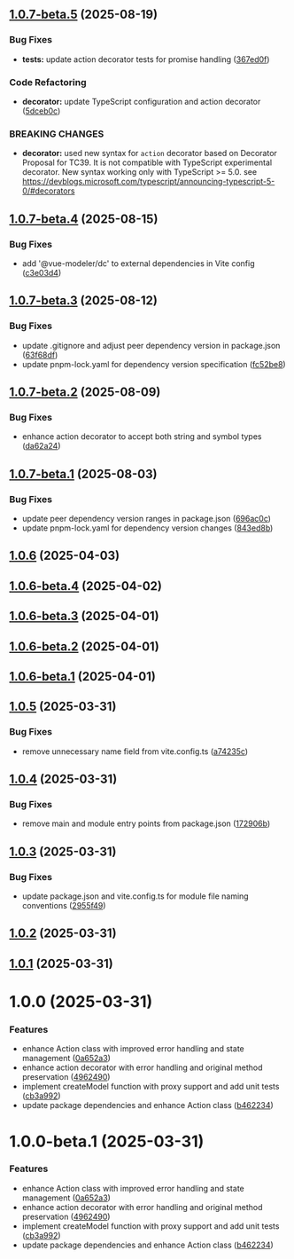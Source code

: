## [1.0.7-beta.5](https://github.com/vue-modeler/model/compare/v1.0.7-beta.4...v1.0.7-beta.5) (2025-08-19)


### Bug Fixes

* **tests:** update action decorator tests for promise handling ([367ed0f](https://github.com/vue-modeler/model/commit/367ed0fa2fbac2c6ae9d5ea76038dc474337b13a))


### Code Refactoring

* **decorator:** update TypeScript configuration and action decorator ([5dceb0c](https://github.com/vue-modeler/model/commit/5dceb0c53acb87fced831ecbd5ead191bb9c90f1))


### BREAKING CHANGES

* **decorator:** used new syntax for `action` decorator based on Decorator Proposal for TC39. It is not compatible with TypeScript experimental decorator. New syntax working only with TypeScript >= 5.0. see https://devblogs.microsoft.com/typescript/announcing-typescript-5-0/#decorators

## [1.0.7-beta.4](https://github.com/vue-modeler/model/compare/v1.0.7-beta.3...v1.0.7-beta.4) (2025-08-15)


### Bug Fixes

* add '@vue-modeler/dc' to external dependencies in Vite config ([c3e03d4](https://github.com/vue-modeler/model/commit/c3e03d498a1af08317e5d82d86229ba0b6c71ded))

## [1.0.7-beta.3](https://github.com/vue-modeler/model/compare/v1.0.7-beta.2...v1.0.7-beta.3) (2025-08-12)


### Bug Fixes

* update .gitignore and adjust peer dependency version in package.json ([63f68df](https://github.com/vue-modeler/model/commit/63f68df6117ebfb6e2fb9dd7554de607ad4c3dff))
* update pnpm-lock.yaml for dependency version specification ([fc52be8](https://github.com/vue-modeler/model/commit/fc52be86c31dbc333ae6ae27ab6ed98fa23c4056))

## [1.0.7-beta.2](https://github.com/vue-modeler/model/compare/v1.0.7-beta.1...v1.0.7-beta.2) (2025-08-09)


### Bug Fixes

* enhance action decorator to accept both string and symbol types ([da62a24](https://github.com/vue-modeler/model/commit/da62a24041886cd5bc43916a3643b3eaf8a296e8))

## [1.0.7-beta.1](https://github.com/vue-modeler/model/compare/v1.0.6...v1.0.7-beta.1) (2025-08-03)


### Bug Fixes

* update peer dependency version ranges in package.json ([696ac0c](https://github.com/vue-modeler/model/commit/696ac0c58c4d09304eb1cd29fadbc7b0ceeed3fc))
* update pnpm-lock.yaml for dependency version changes ([843ed8b](https://github.com/vue-modeler/model/commit/843ed8b8ced65ae4dd987cc4c794418c37bf64e9))

## [1.0.6](https://github.com/vue-modeler/model/compare/v1.0.5...v1.0.6) (2025-04-03)

## [1.0.6-beta.4](https://github.com/vue-modeler/model/compare/v1.0.6-beta.3...v1.0.6-beta.4) (2025-04-02)

## [1.0.6-beta.3](https://github.com/vue-modeler/model/compare/v1.0.6-beta.2...v1.0.6-beta.3) (2025-04-01)

## [1.0.6-beta.2](https://github.com/vue-modeler/model/compare/v1.0.6-beta.1...v1.0.6-beta.2) (2025-04-01)

## [1.0.6-beta.1](https://github.com/vue-modeler/model/compare/v1.0.5...v1.0.6-beta.1) (2025-04-01)

## [1.0.5](https://github.com/vue-modeler/model/compare/v1.0.4...v1.0.5) (2025-03-31)


### Bug Fixes

* remove unnecessary name field from vite.config.ts ([a74235c](https://github.com/vue-modeler/model/commit/a74235c2dfac7dca79536d89009a66a1fbd96885))

## [1.0.4](https://github.com/vue-modeler/model/compare/v1.0.3...v1.0.4) (2025-03-31)


### Bug Fixes

* remove main and module entry points from package.json ([172906b](https://github.com/vue-modeler/model/commit/172906beb17178666648897d56ec6bccd96141b5))

## [1.0.3](https://github.com/vue-modeler/model/compare/v1.0.2...v1.0.3) (2025-03-31)


### Bug Fixes

* update package.json and vite.config.ts for module file naming conventions ([2955f49](https://github.com/vue-modeler/model/commit/2955f4953b9d2776697285f5f7a4085a157d1936))

## [1.0.2](https://github.com/vue-modeler/model/compare/v1.0.1...v1.0.2) (2025-03-31)

## [1.0.1](https://github.com/vue-modeler/model/compare/v1.0.0...v1.0.1) (2025-03-31)

# 1.0.0 (2025-03-31)


### Features

* enhance Action class with improved error handling and state management ([0a652a3](https://github.com/vue-modeler/model/commit/0a652a394901cdb77732fb8b5f942c89458ef17e))
* enhance action decorator with error handling and original method preservation ([4962490](https://github.com/vue-modeler/model/commit/4962490c9202ebc0f0028d617833a512ce65803a))
* implement createModel function with proxy support and add unit tests ([cb3a992](https://github.com/vue-modeler/model/commit/cb3a9922592a41ca8a0144fce9148c3ffe8e94c7))
* update package dependencies and enhance Action class ([b462234](https://github.com/vue-modeler/model/commit/b462234003732b522be9e66c05faf9dd9c696dac))

# 1.0.0-beta.1 (2025-03-31)


### Features

* enhance Action class with improved error handling and state management ([0a652a3](https://github.com/vue-modeler/model/commit/0a652a394901cdb77732fb8b5f942c89458ef17e))
* enhance action decorator with error handling and original method preservation ([4962490](https://github.com/vue-modeler/model/commit/4962490c9202ebc0f0028d617833a512ce65803a))
* implement createModel function with proxy support and add unit tests ([cb3a992](https://github.com/vue-modeler/model/commit/cb3a9922592a41ca8a0144fce9148c3ffe8e94c7))
* update package dependencies and enhance Action class ([b462234](https://github.com/vue-modeler/model/commit/b462234003732b522be9e66c05faf9dd9c696dac))
